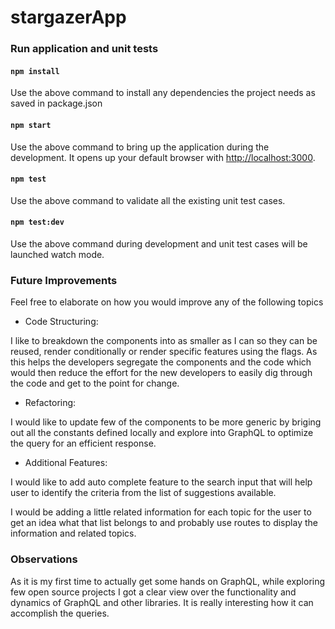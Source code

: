 # stargazerApp
### Run application and unit tests

#### `npm install`

Use the above command to install any dependencies the project needs as saved in package.json

#### `npm start`

Use the above command to bring up the application during the development. It opens up your default browser with [http://localhost:3000](http://localhost:3000).

#### `npm test`

Use the above command to validate all the existing unit test cases.

#### `npm test:dev`

Use the above command during development and unit test cases will be launched watch mode.


### Future Improvements

Feel free to elaborate on how you would improve any of the following topics 

* Code Structuring:

I like to breakdown the components into as smaller as I can so they can be reused, render conditionally or render specific features using the flags. As this helps the developers segregate the components and the code which would then reduce the effort for the new developers to easily dig through the code and get to the point for change. 

* Refactoring:

I would like to update few of the components to be more generic by briging out all the constants defined locally and explore into GraphQL to optimize the query for an efficient response.


* Additional Features:

I would like to add auto complete feature  to the search input that will help user to identify the criteria from the list of suggestions available. 

I would be adding a little related information for each topic for the user to get an idea what that list belongs to and probably use routes to display the information and related topics.

### Observations

As it is my first time to actually get some hands on GraphQL, while exploring few open source projects I got a clear view over the functionality and dynamics of GraphQL and other libraries. It is really interesting how it can accomplish the queries.
